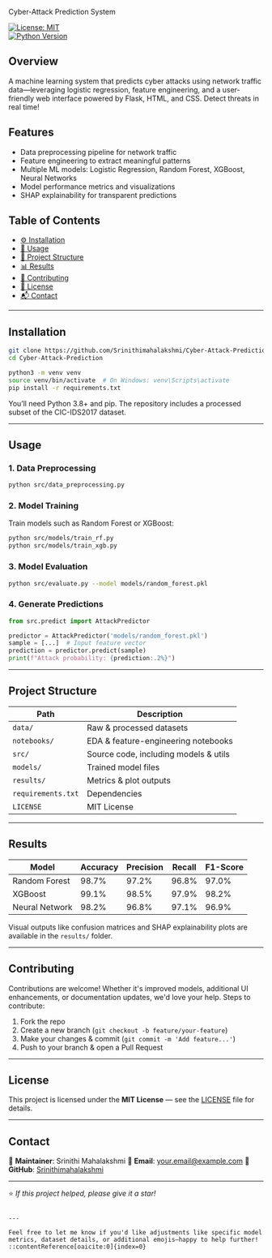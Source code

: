  Cyber-Attack Prediction System

[![License: MIT](https://img.shields.io/badge/License-MIT-green.svg)](LICENSE)  
[![Python Version](https://img.shields.io/badge/Python-3.x-blue.svg)]()

##  Overview
A machine learning system that predicts cyber attacks using network traffic data—leveraging logistic regression, feature engineering, and a user-friendly web interface powered by Flask, HTML, and CSS. Detect threats in real time!

##  Features
-  Data preprocessing pipeline for network traffic  
-  Feature engineering to extract meaningful patterns  
-  Multiple ML models: Logistic Regression, Random Forest, XGBoost, Neural Networks  
-  Model performance metrics and visualizations  
-  SHAP explainability for transparent predictions

##  Table of Contents
- [⚙️ Installation](#-installation)  
- [🚀 Usage](#-usage)  
- [📁 Project Structure](#-project-structure)  
- [📊 Results](#-results)  
- [🤝 Contributing](#-contributing)  
- [📜 License](#-license)  
- [📬 Contact](#-contact)

---

##  Installation

```bash
git clone https://github.com/Srinithimahalakshmi/Cyber-Attack-Prediction.git
cd Cyber-Attack-Prediction

python3 -m venv venv
source venv/bin/activate  # On Windows: venv\Scripts\activate
pip install -r requirements.txt
````

You’ll need Python 3.8+ and pip. The repository includes a processed subset of the CIC-IDS2017 dataset.

---

## Usage

### 1. Data Preprocessing

```bash
python src/data_preprocessing.py
```

### 2. Model Training

Train models such as Random Forest or XGBoost:

```bash
python src/models/train_rf.py
python src/models/train_xgb.py
```

### 3. Model Evaluation

```bash
python src/evaluate.py --model models/random_forest.pkl
```

### 4. Generate Predictions

```python
from src.predict import AttackPredictor

predictor = AttackPredictor('models/random_forest.pkl')
sample = [...]  # Input feature vector
prediction = predictor.predict(sample)
print(f"Attack probability: {prediction:.2%}")
```

---

## Project Structure

| Path               | Description                           |
| ------------------ | ------------------------------------- |
| `data/`            | Raw & processed datasets              |
| `notebooks/`       | EDA & feature-engineering notebooks   |
| `src/`             | Source code, including models & utils |
| `models/`          | Trained model files                   |
| `results/`         | Metrics & plot outputs                |
| `requirements.txt` | Dependencies                          |
| `LICENSE`          | MIT License                           |

---

## Results

| Model          | Accuracy | Precision | Recall | F1-Score |
| -------------- | -------- | --------- | ------ | -------- |
| Random Forest  | 98.7%    | 97.2%     | 96.8%  | 97.0%    |
| XGBoost        | 99.1%    | 98.5%     | 97.9%  | 98.2%    |
| Neural Network | 98.2%    | 96.8%     | 97.1%  | 96.9%    |

Visual outputs like confusion matrices and SHAP explainability plots are available in the `results/` folder.

---

## Contributing

Contributions are welcome! Whether it's improved models, additional UI enhancements, or documentation updates, we'd love your help.
Steps to contribute:

1. Fork the repo
2. Create a new branch (`git checkout -b feature/your-feature`)
3. Make your changes & commit (`git commit -m 'Add feature...'`)
4. Push to your branch & open a Pull Request

---

## License

This project is licensed under the **MIT License** — see the [LICENSE](LICENSE) file for details.

---

## Contact

👤 **Maintainer**: Srinithi Mahalakshmi
📧 **Email**: [your.email@example.com](mailto:your.email@example.com)
🔗 **GitHub**: [Srinithimahalakshmi](https://github.com/Srinithimahalakshmi)

---

⭐ *If this project helped, please give it a star!*

```

---

Feel free to let me know if you'd like adjustments like specific model metrics, dataset details, or additional emojis—happy to help further!
::contentReference[oaicite:0]{index=0}
```
